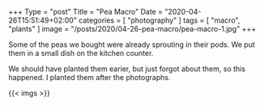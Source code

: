 +++
Type = "post"
Title = "Pea Macro"
Date = "2020-04-26T15:51:49+02:00"
categories = [ "photography" ]
tags = [
    "macro", "plants"
]
image = "/posts/2020/04-26-pea-macro/pea-macro-1.jpg"
+++

Some of the peas we bought were already sprouting in their pods. We put them in a small dish on the kitchen counter. 

<!--more-->

We should have planted them earier, but just forgot about them, so this happened. I planted them after the photographs.

{{< imgs >}}
